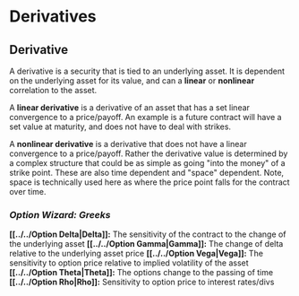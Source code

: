 # Derivatives
## Derivative
A derivative is a security that is tied to an underlying asset. It is dependent on the underlying asset for its value, and can a **linear** or **nonlinear** correlation to the asset. 

A **linear derivative** is a derivative of an asset that has a set linear convergence to a price/payoff. An example is a future contract will have a set value at maturity, and does not have to deal with strikes.

A **nonlinear derivative** is a derivative that does not have a linear convergence to a price/payoff. Rather the derivative value is determined by a complex structure that could be as simple as going "into the money" of a strike point. These are also time dependent and "space" dependent. Note, space is technically used here as where the price point falls  for the contract over time.

### _Option Wizard: Greeks_
**[[../../Option Delta|Delta]]:** The sensitivity of the contract to the change of the underlying asset
**[[../../Option Gamma|Gamma]]:** The change of delta relative to the underlying asset price
**[[../../Option Vega|Vega]]:** The sensitivity to option price relative to implied volatility of the asset
**[[../../Option Theta|Theta]]:** The options change to the passing of time
**[[../../Option Rho|Rho]]:** Sensitivity to option price to interest rates/divs




